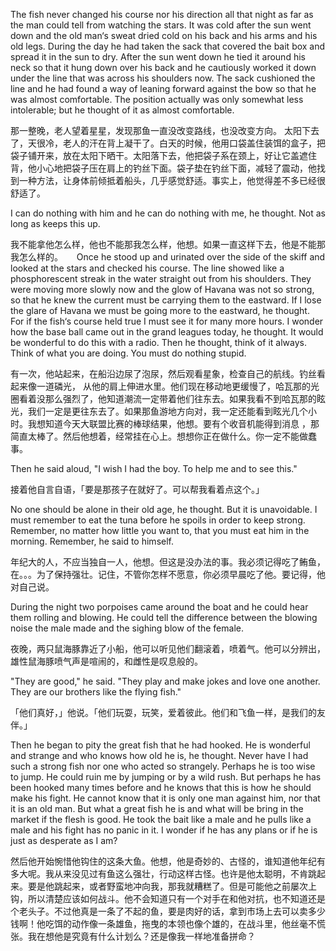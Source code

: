 

The fish never changed his course nor his direction all that night as far as the man could tell from watching the stars. It was cold after the sun went down and the old man‘s sweat dried cold on his back and his arms and his old legs. During the day he had taken the sack that covered the bait box and spread it in the sun to dry. After the sun went down he tied it around his neck so that it hung down over his back and he cautiously worked it down under the line that was across his shoulders now. The sack cushioned the line and he had found a way of leaning forward against the bow so that he was almost comfortable. The position actually was only somewhat less intolerable; but he thought of it as almost comfortable.

那一整晚，老人望着星星，发现那鱼一直没改变路线，也没改变方向。 太阳下去了，天很冷，老人的汗在背上凝干了。白天的时候，他用口袋盖住装饵的盒子，把袋子铺开来，放在太阳下晒干。太阳落下去，他把袋子系在颈上，好让它盖遮住背，他小心地把袋子压在肩上的钓丝下面。袋子垫在钓丝下面，减轻了震动，他找到一种方法，让身体前倾抵着船头，几乎感觉舒适。事实上，他觉得差不多已经很舒适了。

I can do nothing with him and he can do nothing with me, he thought. Not as long as keeps this up.

我不能拿他怎么样，他也不能那我怎么样，他想。如果一直这样下去，他是不能那我怎么样的。
　
Once he stood up and urinated over the side of the skiff and looked at the stars and checked his course. The line showed like a phosphorescent streak in the water straight out from his shoulders. They were moving more slowly now and the glow of Havana was not so strong, so that he knew the current must be carrying them to the eastward. If I lose the glare of Havana we must be going more to the eastward, he thought. For if the fish‘s course held true I must see it for many more hours. I wonder how the base ball came out in the grand leagues today, he thought. It would be wonderful to do this with a radio. Then he thought, think of it always. Think of what you are doing. You must do nothing stupid.

有一次，他站起来，在船沿边尿了泡尿，然后观看星象，检查自己的航线。钓丝看起来像一道磷光， 从他的肩上伸进水里。他们现在移动地更缓慢了，哈瓦那的光圈看着没那么强烈了，他知道潮流一定带着他们往东去。如果我看不到哈瓦那的眩光，我们一定是更往东去了。如果那鱼游地方向对，我一定还能看到眩光几个小时。我想知道今天大联盟比赛的棒球结果，他想。要有个收音机能得到消息 ，那简直太棒了。然后他想着，经常挂在心上。想想你正在做什么。你一定不能做蠢事。

Then he said aloud, "I wish I had the boy. To help me and to see this."

接着他自言自语，「要是那孩子在就好了。可以帮我看着点这个。」

No one should be alone in their old age, he thought. But it is unavoidable. I must remember to eat the tuna before he spoils in order to keep strong. Remember, no matter how little you want to, that you must eat him in the morning. Remember, he said to himself.

年纪大的人，不应当独自一人，他想。但这是没办法的事。我必须记得吃了鲔鱼，在。。。为了保持强壮。记住，不管你怎样不愿意，你必须早晨吃了他。要记得，他对自己说。

During the night two porpoises came around the boat and he could hear them rolling and blowing. He could tell the difference between the blowing noise the male made and the sighing blow of the female.

夜晚，两只鼠海豚靠近了小船，他可以听见他们翻滚着，喷着气。他可以分辨出，雄性鼠海豚喷气声是喧闹的，和雌性是叹息般的。

"They are good," he said. "They play and make jokes and love one another. They are our brothers like the flying fish."

「他们真好，」他说。「他们玩耍，玩笑，爱着彼此。他们和飞鱼一样，是我们的友伴。」

Then he began to pity the great fish that he had hooked. He is wonderful and strange and who knows how old he is, he thought. Never have I had such a strong fish nor one who acted so strangely. Perhaps he is too wise to jump. He could ruin me by jumping or by a wild rush. But perhaps he has been hooked many times before and he knows that this is how he should make his fight. He cannot know that it is only one man against him, nor that it is an old man. But what a great fish he is and what will be bring in the market if the flesh is good. He took the bait like a male and he pulls like a male and his fight has no panic in it. I wonder if he has any plans or if he is just as desperate as I am?

然后他开始惋惜他钩住的这条大鱼。他想，他是奇妙的、古怪的，谁知道他年纪有多大呢。我从来没见过有鱼这么强壮，行动这样古怪。也许是他太聪明，不肯跳起来。要是他跳起来，或者野蛮地冲向我，那我就糟糕了。但是可能他之前屡次上钩，所以清楚应该如何战斗。他不会知道只有一个对手在和他对抗，也不知道还是个老头子。不过他真是一条了不起的鱼，要是肉好的话，拿到市场上去可以卖多少钱啊！他吃饵的动作像一条雄鱼，拖曳的本领也像个雄的，在战斗里，他丝毫不慌张。我在想他是究竟有什么计划么？还是像我一样地准备拼命？
